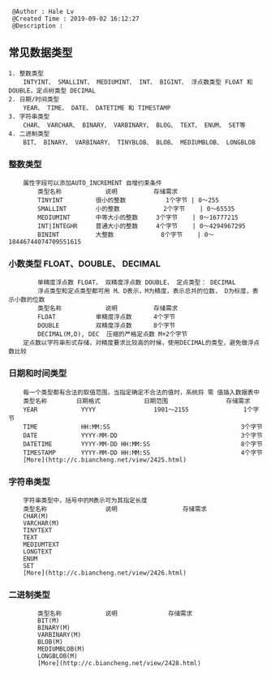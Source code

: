 ```
 @Author : Hale Lv
 @Created Time : 2019-09-02 16:12:27
 @Description : 
```
##  常见数据类型
	1. 整数类型
		INTYINT、 SMALLINT、 MEDIUMINT、 INT、 BIGINT、 浮点数类型 FLOAT 和 DOUBLE，定点树类型 DECIMAL 
	2. 日期/时间类型
		YEAR、 TIME、 DATE、 DATETIME 和 TIMESTAMP
	3. 字符串类型
		CHAR、 VARCHAR、 BINARY、 VARBINARY、 BLOG、 TEXT、 ENUM、 SET等
	4. 二进制类型
		BIT、 BINARY、 VARBINARY、 TINYBLOB、 BLOB、 MEDIUMBLOB、 LONGBLOB

###	整数类型
		属性字段可以添加AUTO_INCREMENT 自增约束条件
			类型名称			说明			存储需求
			TINYINT			很小的整数			1个字节 | 0～255
			SMALLINT		小的整数			2个字节	| 0～65535 
			MEDIUMINT		中等大小的整数		3个字节	| 0～16777215
			INT|INTEGHR		普通大小的整数		4个字节	| 0～4294967295
			BININT			大整数				8个字节	| 0～18446744074709551615

### 小数类型 FLOAT、DOUBLE、 DECIMAL 
			单精度浮点数 FLOAT， 双精度浮点数 DOUBLE， 定点类型： DECIMAL
			浮点类型和定点类型都可用 M、D表示，M为精度，表示总共的位数， D为标度，表示小数的位数
			类型名称			说明			存储需求
			FLOAT			单精度浮点数		4个字节
			DOUBLE			双精度浮点数		8个字节
			DECIMAL(M,D), DEC  压缩的严格定点数	M+2个字节
		定点数以字符串形式存储，对精度要求比较高的时候，使用DECIMAL的类型，避免做浮点数比较
	
### 日期和时间类型
		每一个类型都有合法的取值范围，当指定确定不合法的值时，系统将 零 值插入数据表中
		类型名称		日期格式			日期范围				存储需求
		YEAR			YYYY				1901～2155				1个字节
		TIME			HH:MM:SS									3个字节
		DATE			YYYY-MM-DD									3个字节
		DATETIME		YYYY-MM-DD HH:MM:SS							8个字节
		TIMESTAMP		YYYY-MM-DD HH:MM:SS							4个字节
		[More](http://c.biancheng.net/view/2425.html)

### 字符串类型
		字符串类型中，括号中的M表示可为其指定长度
		类型名称				说明					存储需求
		CHAR(M)
		VARCHAR(M)
		TINYTEXT
		TEXT
		MEDIUMTEXT
		LONGTEXT
		ENUM
		SET
		[More](http://c.biancheng.net/view/2426.html)

### 二进制类型
			类型名称			说明				存储需求
			BIT(M)
			BINARY(M)
			VARBINARY(M)
			BLOB(M)
			MEDIUMBLOB(M)
			LONGBLOB(M)
			[More](http://c.biancheng.net/view/2428.html)



